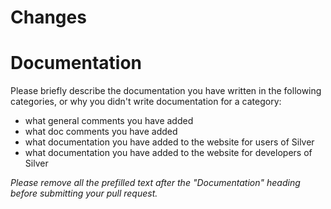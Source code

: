 # Changes

# Documentation
Please briefly describe the documentation you have written in the following categories, or why you didn't write documentation for a category:
* what general comments you have added
* what doc comments you have added
* what documentation you have added to the website for users of Silver
* what documentation you have added to the website for developers of Silver

*Please remove all the prefilled text after the "Documentation" heading before submitting your pull request.*
